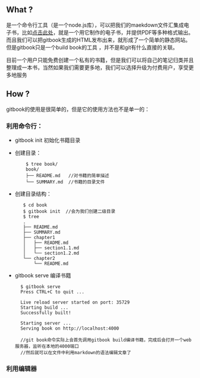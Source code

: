 ## What ?
是一个命令行工具（是一个node.js库），可以把我们的maekdown文件汇集成电子书，比如[点击此处](https://gitbookio.gitbooks.io/javascript/content/)，就是一个用它制作的电子书，并提供PDF等多种格式输出。而且我们可以把gitbook生成的HTML发布出来，就形成了一个简单的静态网站。但是gitbook只是一个build book的工具 ，并不是和git有什么直接的关联。

目前一个用户只能免费创建一个私有的书籍，但是我们可以将自己的笔记归类并且整理成一本书，当然如果我们需要更多地，我们可以选择升级为付费用户，享受更多地服务

## How ?
gitbook的使用是很简单的，但是它的使用方法也不是单一的：

    
### 利用命令行：

 - gitbook init  初始化书籍目录 
  - 创建目录：
   
		    $ tree book/
			book/
			├── README.md   //对书籍的简单描述
			└── SUMMARY.md  //书籍的目录文件
  
   - 创建目录结构：
  
			$ cd book
			$ gitbook init  //会为我们创建二级目录
			$ tree
			.
			├── README.md
			├── SUMMARY.md
			├── chapter1
			│   ├── README.md
			│   ├── section1.1.md
			│   └── section1.2.md
			└── chapter2
			    └── README.md


- gitbook serve 编译书籍


		$ gitbook serve
		Press CTRL+C to quit ...
		
		Live reload server started on port: 35729
		Starting build ...
		Successfully built!
		
		Starting server ...
		Serving book on http://localhost:4000
       
        //git book命令实际上会首先调用gitbook build编译书籍，完成后会打开一个web服务器，监听在本地的4000端口
        //然后就可以在文件中利用markdown的语法编辑文章了
### 利用编辑器